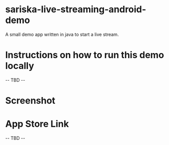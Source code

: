 # sariska-live-streaming-android-demo
A small demo app written in java to start a live stream.

# Instructions on how to run this demo locally
-- TBD --
# Screenshot

# App Store Link
-- TBD --

